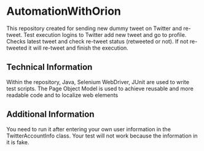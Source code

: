 # AutomationWithOrion

This repository created for sending new dummy tweet on Twitter and re-tweet. Test execution logins to Twitter add new tweet and go to profile. Checks latest tweet and check re-tweet status (retweeted or not). If not re-tweeted it will re-tweet and finish the execution.

## Technical Information

Within the repository, Java, Selenium WebDriver, JUnit are used to write test scripts. The Page Object Model is used to achieve reusable and more readable code and to localize web elements

## Additional Information
You need to run it after entering your own user information in the TwitterAccountInfo class. Your test will not work because the information in it is fake.
